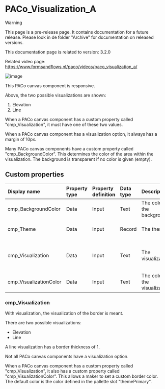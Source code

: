 # PACo_Visualization_A

> [!WARNING]
> This page is a pre-release page. It contains documentation for a future release. Please look in de folder "Archive" for documentation on released versions.

This documentation page is related to version: 3.2.0

Related video page: https://www.formsandflows.nl/paco/videos/paco_visualization_a/

![image](https://github.com/formsandflows/PACo/assets/35654198/68012bbd-dfe0-4566-b534-aaf063e9ee0f)

This PACo canvas component is responsive.

Above, the two possible visualizations are shown:
1. Elevation
2. Line

When a PACo canvas component has a custom property called "cmp_Visualization", it must have one of these two values.

When a PACo canvas component has a visualization option, it always has a margin of 10px.

Many PACo canvas components have a custom property called "cmp_BackgroundColor". This determines the color of the area within the visualization. The background is transparent if no color is given (empty).

## Custom properties

| Display name | Property type | Property definition | Data type | Description | Memo
| :--- | :--- | :--- | :--- | :--- | :--- |
| cmp_BackgroundColor | Data | Input | Text | The color of the background. | |
| cmp_Theme | Data | Input | Record | The theme. | See the documentation on theming. |
| cmp_Visualization | Data | Input | Text | The visualization. | See the documentation about cmp_Visualization below. |
| cmp_VisualizationColor | Data | Input | Text | The color of the visualization. | |

### cmp_Visualization
With visualization, the visualization of the border is meant.

There are two possible visualizations:
- Elevation
- Line

A line visualization has a border thickness of 1.

Not all PACo canvas components have a visualization option.

When a PACo canvas component has a custom property called "cmp_Visualization", it also has a custom property called "cmp_VisualizationColor". This allows a maker to set a custom border color. The default color is the color defined in the pallette slot "themePrimary".
